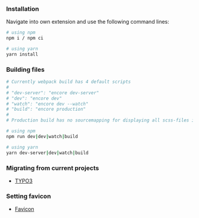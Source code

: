 ### Installation

Navigate into own extension and use the following command lines:

```bash
# using npm
npm i / npm ci

# using yarn
yarn install
```

### Building files

```bash
# Currently webpack build has 4 default scripts
# 
# "dev-server": "encore dev-server"
# "dev": "encore dev"
# "watch": "encore dev --watch"
# "build": "encore production"
#
# Production build has no sourcemapping for displaying all scss-files into dev-tools

# using npm
npm run dev|dev|watch|build

# using yarn
yarn dev-server|dev|watch|build
```

### Migrating from current projects

- [TYPO3](Documentation/TYPO3.md)

### Setting favicon

- [Favicon](Documentation/Favicon.md)